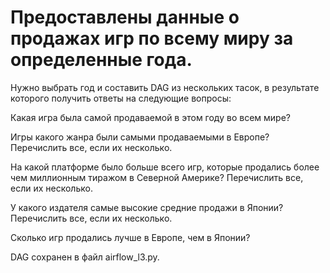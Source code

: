 # Предоставлены данные о продажах игр по всему миру за определенные года. 

Нужно выбрать год и составить DAG из нескольких тасок, в результате которого получить ответы на следующие вопросы:

Какая игра была самой продаваемой в этом году во всем мире? 

Игры какого жанра были самыми продаваемыми в Европе? Перечислить все, если их несколько. 

На какой платформе было больше всего игр, которые продались более чем миллионным тиражом в Северной Америке? Перечислить все, если их несколько. 

У какого издателя самые высокие средние продажи в Японии? Перечислить все, если их несколько. 

Сколько игр продались лучше в Европе, чем в Японии?

DAG сохранен в файл airflow_l3.py.
